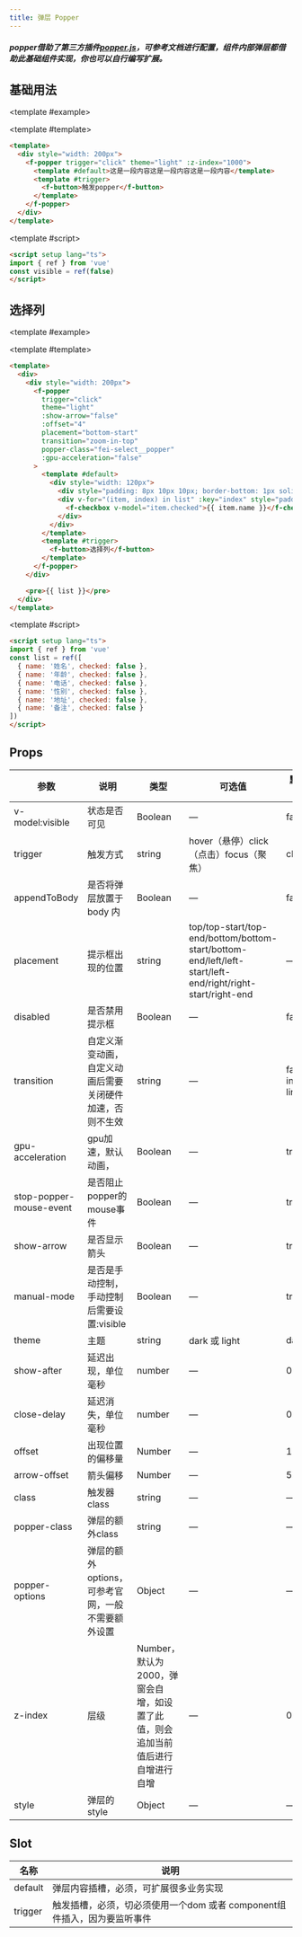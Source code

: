```yaml
---
title: 弹层 Popper
---
```


<script setup>
import Basic from './demo/Popper/Basic.vue'
import ColumnSelect from './demo/Popper/ColumnSelect.vue'
</script>

##### popper借助了第三方插件<a href="https://popper.js.org/" target="_blank">popper.js</a>，可参考文档进行配置，组件内部弹层都借助此基础组件实现，你也可以自行编写扩展。

<card>

## 基础用法

<template #example>

  <Basic/>
  
</template>

<template #template>

```html
<template>
  <div style="width: 200px">
    <f-popper trigger="click" theme="light" :z-index="1000">
      <template #default>这是一段内容这是一段内容这是一段内容</template>
      <template #trigger>
        <f-button>触发popper</f-button>
      </template>
    </f-popper>
  </div>
</template>
```

</template>

<template #script>

```html
<script setup lang="ts">
import { ref } from 'vue'
const visible = ref(false)
</script>
```

</template>

</card>

<card>

## 选择列

<template #example>

  <ColumnSelect/>
  
</template>

<template #template>

```html
<template>
  <div>
    <div style="width: 200px">
      <f-popper
        trigger="click"
        theme="light"
        :show-arrow="false"
        :offset="4"
        placement="bottom-start"
        transition="zoom-in-top"
        popper-class="fei-select__popper"
        :gpu-acceleration="false"
      >
        <template #default>
          <div style="width: 120px">
            <div style="padding: 8px 10px 10px; border-bottom: 1px solid #eee">选择列</div>
            <div v-for="(item, index) in list" :key="index" style="padding: 4px 8px">
              <f-checkbox v-model="item.checked">{{ item.name }}</f-checkbox>
            </div>
          </div>
        </template>
        <template #trigger>
          <f-button>选择列</f-button>
        </template>
      </f-popper>
    </div>

    <pre>{{ list }}</pre>
  </div>
</template>
```

</template>

<template #script>

```html
<script setup lang="ts">
import { ref } from 'vue'
const list = ref([
  { name: '姓名', checked: false },
  { name: '年龄', checked: false },
  { name: '电话', checked: false },
  { name: '性别', checked: false },
  { name: '地址', checked: false },
  { name: '备注', checked: false }
])
</script>
```

</template>

</card>

## Props

| 参数                    | 说明                                                     | 类型                                                                           | 可选值                                                                                                    | 默认值         |
| ----------------------- | -------------------------------------------------------- | ------------------------------------------------------------------------------ | --------------------------------------------------------------------------------------------------------- | -------------- |
| v-model:visible         | 状态是否可见                                             | Boolean                                                                        | —                                                                                                         | false          |
| trigger                 | 触发方式                                                 | string                                                                         | hover（悬停）click（点击）focus（聚焦）                                                                   | click          |
| appendToBody            | 是否将弹层放置于 body 内                                 | Boolean                                                                        | —                                                                                                         | false          |
| placement               | 提示框出现的位置                                         | string                                                                         | top/top-start/top-end/bottom/bottom-start/bottom-end/left/left-start/left-end/right/right-start/right-end | —              |
| disabled                | 是否禁用提示框                                           | Boolean                                                                        | —                                                                                                         | false          |
| transition              | 自定义渐变动画，自定义动画后需要关闭硬件加速，否则不生效 | string                                                                         | —                                                                                                         | fade-in-linear |
| gpu-acceleration        | gpu加速，默认动画，                                      | Boolean                                                                        | —                                                                                                         | true           |
| stop-popper-mouse-event | 是否阻止popper的mouse事件                                | Boolean                                                                        | —                                                                                                         | true           |
| show-arrow              | 是否显示箭头                                             | Boolean                                                                        | —                                                                                                         | true           |
| manual-mode             | 是否是手动控制，手动控制后需要设置:visible               | Boolean                                                                        | —                                                                                                         | true           |
| theme                   | 主题                                                     | string                                                                         | dark 或 light                                                                                             | dark           |
| show-after              | 延迟出现，单位毫秒                                       | number                                                                         | —                                                                                                         | 0              |
| close-delay             | 延迟消失，单位毫秒                                       | number                                                                         | —                                                                                                         | 0              |
| offset                  | 出现位置的偏移量                                         | Number                                                                         | —                                                                                                         | 12             |
| arrow-offset            | 箭头偏移                                                 | Number                                                                         | —                                                                                                         | 5              |
| class                   | 触发器class                                              | string                                                                         | —                                                                                                         | —              |
| popper-class            | 弹层的额外class                                          | string                                                                         | —                                                                                                         | —              |
| popper-options          | 弹层的额外options，可参考官网，一般不需要额外设置        | Object                                                                         | —                                                                                                         | —              |
| z-index                 | 层级                                                     | Number，默认为2000，弹窗会自增，如设置了此值，则会追加当前值后进行自增进行自增 | —                                                                                                         | 0              |
| style                   | 弹层的style                                              | Object                                                                         | —                                                                                                         | —              |

## Slot

| 名称    | 说明                                                                     |
| ------- | ------------------------------------------------------------------------ |
| default | 弹层内容插槽，必须，可扩展很多业务实现                                   |
| trigger | 触发插槽，必须，切必须使用一个dom 或者 component组件插入，因为要监听事件 |
